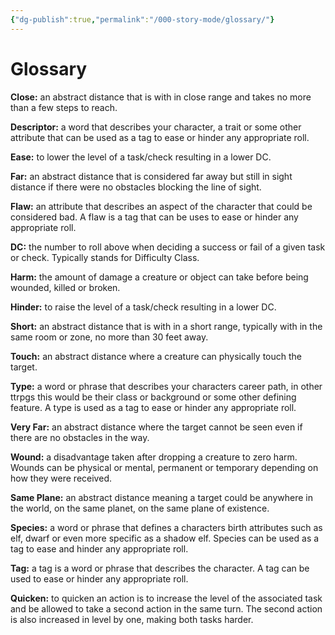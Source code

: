 ```yaml
---
{"dg-publish":true,"permalink":"/000-story-mode/glossary/"}
---
```


# Glossary

**Close:** an abstract distance that is with in close range and takes no more than a few steps to reach.

**Descriptor:** a word that describes your character, a trait or some other attribute that can be used as a tag to ease or hinder any appropriate roll.

**Ease:** to lower the level of a task/check resulting in a lower DC.

**Far:** an abstract distance that is considered far away but still in sight distance if there were no obstacles blocking the line of sight.

**Flaw:** an attribute that describes an aspect of the character that could be considered bad. A flaw is a tag that can be uses to ease or hinder any appropriate roll.

**DC:** the number to roll above when deciding a success or fail of a given task or check.  Typically stands for Difficulty Class.

**Harm:** the amount of damage a creature or object can take before being wounded, killed or broken.

**Hinder:** to raise the level of a task/check resulting in a lower DC.

**Short:** an abstract distance that is with in a short range, typically with in the same room or zone, no more than 30 feet away.

**Touch:** an abstract distance where a creature can physically touch the target.

**Type:** a word or phrase that describes your characters career path, in other ttrpgs this would be their class or background or some other defining feature. A type is used as a tag to ease or hinder any appropriate roll.

**Very Far:** an abstract distance where the target cannot be seen even if there are no obstacles in the way.

**Wound:** a disadvantage taken after dropping a creature to zero harm. Wounds can be physical or mental, permanent or temporary depending on how they were received.

**Same Plane:** an abstract distance meaning a target could be anywhere in the world, on the same planet, on the same plane of existence.

**Species:** a word or phrase that defines a characters birth attributes such as elf, dwarf or even more specific as a shadow elf.  Species can be used as a tag to ease and hinder any appropriate roll.

**Tag:** a tag is a word or phrase that describes the character. A tag can be used to ease or hinder any appropriate roll.

**Quicken:** to quicken an action is to increase the level of the associated task and be allowed to take a second action in the same turn. The second action is also increased in level by one, making both tasks harder.

